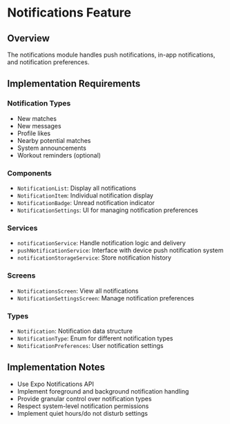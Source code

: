 # Notifications Feature

## Overview
The notifications module handles push notifications, in-app notifications, and notification preferences.

## Implementation Requirements

### Notification Types
- New matches
- New messages
- Profile likes
- Nearby potential matches
- System announcements
- Workout reminders (optional)

### Components
- `NotificationList`: Display all notifications
- `NotificationItem`: Individual notification display
- `NotificationBadge`: Unread notification indicator
- `NotificationSettings`: UI for managing notification preferences

### Services
- `notificationService`: Handle notification logic and delivery
- `pushNotificationService`: Interface with device push notification system
- `notificationStorageService`: Store notification history

### Screens
- `NotificationsScreen`: View all notifications
- `NotificationSettingsScreen`: Manage notification preferences

### Types
- `Notification`: Notification data structure
- `NotificationType`: Enum for different notification types
- `NotificationPreferences`: User notification settings

## Implementation Notes
- Use Expo Notifications API
- Implement foreground and background notification handling
- Provide granular control over notification types
- Respect system-level notification permissions
- Implement quiet hours/do not disturb settings

